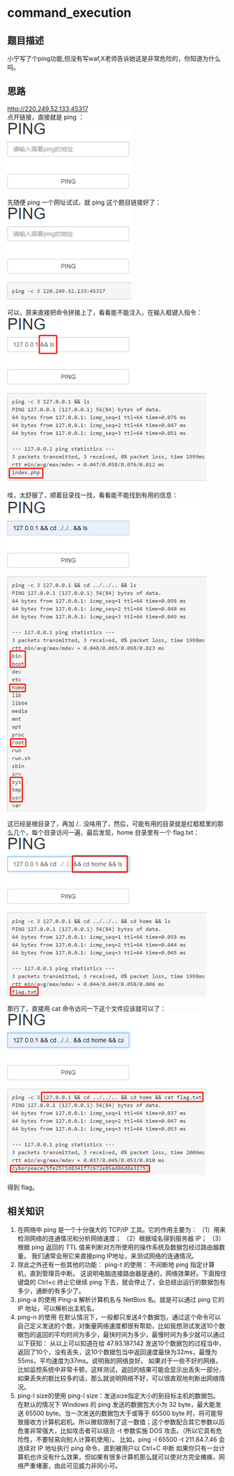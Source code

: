 # command_execution
## 题目描述
小宁写了个ping功能,但没有写waf,X老师告诉她这是非常危险的，你知道为什么吗。  

## 思路
http://220.249.52.133:45317  
点开链接，直接就是 ping ：  
![avatar](./picture/command_execution_1.png)  

先随便 ping 一个网址试试，就 ping 这个题目链接好了：  
![avatar](./picture/command_execution_2.png)  

可以，原来直接把命令拼接上了，看看能不能注入，在输入框键入指令：  
![avatar](./picture/command_execution_3.png)  

哇，太舒服了，顺着目录找一找，看看能不能找到有用的信息：  
![avatar](./picture/command_execution_4.png)  

这已经是根目录了，再加 /.. 没啥用了，然后，可能有用的目录就是红框框里的那么几个，每个目录访问一遍，最后发现，home 目录里有一个 flag.txt：  
![avatar](./picture/command_execution_5.png)  

那行了，直接用 cat 命令访问一下这个文件应该就可以了：  
![avatar](./picture/command_execution_6.png)  

得到 flag。  

## 相关知识
1. 在网络中 ping 是一个十分强大的 TCP/IP 工具。它的作用主要为：
（1）用来检测网络的连通情况和分析网络速度；
（2）根据域名得到服务器 IP；
（3）根据 ping 返回的 TTL 值来判断对方所使用的操作系统及数据包经过路由器数量。
我们通常会用它来直接ping IP地址，来测试网络的连通情况。
2. 除此之外还有一些其他的功能：
ping-t 的使用：
不间断地 ping 指定计算机，直到管理员中断。
这说明电脑连接路由器是通的，网络效果好。下面按住键盘的 Ctrl+c 终止它继续 ping 下去，就会停止了，会总结出运行的数据包有多少，通断的有多少了。
3. ping-a 的使用 
Ping-a 解析计算机名与 NetBios 名。就是可以通过 ping 它的 IP 地址，可以解析出主机名。 
4. ping-n 的使用
在默认情况下，一般都只发送4个数据包，通过这个命令可以自己定义发送的个数，对衡量网络速度都很有帮助，比如我想测试发送10个数据包的返回的平均时间为多少，最快时间为多少，最慢时间为多少就可以通过以下获知：
从以上可以知道在给 47.93.187.142 发送10个数据包的过程当中，返回了10个，没有丢失，这10个数据包当中返回速度最快为32ms，最慢为55ms，平均速度为37ms。说明我的网络良好。
如果对于一些不好的网络，比如监控系统中非常卡顿，这样测试，返回的结果可能会显示出丢失一部分，如果丢失的额比较多的话，那么就说明网络不好，可以很直观地判断出网络情况。
5. ping-I size的使用
ping-l size：发送size指定大小的到目标主机的数据包。 在默认的情况下 Windows 的 ping 发送的数据包大小为 32 byte，最大能发送 65500 byte。当一次发送的数据包大于或等于 65500 byte 时，将可能导致接收方计算机宕机。所以微软限制了这一数值；这个参数配合其它参数以后危害非常强大，比如攻击者可以结合 -t 参数实施 DOS 攻击。（所以它具有危险性，不要轻易向别人计算机使用）。
比如，ping -l 65500 -t 211.84.7.46 会连续对 IP 地址执行 ping 命令，直到被用户以 Ctrl+C 中断
如果你只有一台计算机也许没有什么效果，但如果有很多计算机那么就可以使对方完全瘫痪，网络严重堵塞，由此可见威力非同小可。
